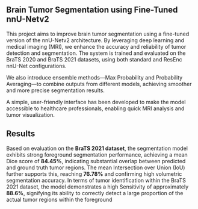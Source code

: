 ## Brain Tumor Segmentation using Fine-Tuned nnU-Netv2

This project aims to improve brain tumor segmentation using a fine-tuned version of the nnU-Netv2 architecture. By leveraging deep learning and medical imaging (MRI), we enhance the accuracy and reliability of tumor detection and segmentation. The system is trained and evaluated on the BraTS 2020 and BraTS 2021 datasets, using both standard and ResEnc nnU-Net configurations.

We also introduce ensemble methods—Max Probability and Probability Averaging—to combine outputs from different models, achieving smoother and more precise segmentation results.

A simple, user-friendly interface has been developed to make the model accessible to healthcare professionals, enabling quick MRI analysis and tumor visualization.

## Results 
Based on evaluation on the **BraTS 2021 dataset**, the segmentation model exhibits strong foreground segmentation performance,
achieving a mean Dice score of **84.45%**, indicating substantial overlap between predicted and ground truth tumor regions. 
The mean Intersection over Union (IoU) further supports this, reaching **76.78%** and confirming high volumetric segmentation accuracy.
In terms of tumor identification within the BraTS 2021 dataset, the model demonstrates a high Sensitivity of approximately **88.6%**,
signifying its ability to correctly detect a large proportion of the actual tumor regions within the foreground